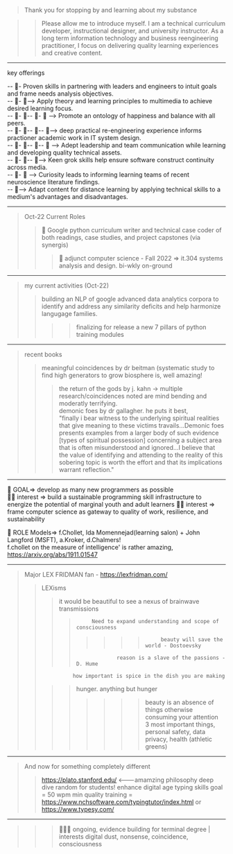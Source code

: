 >  Thank you for stopping by and learning about my substance

>> Please allow me to introduce myself. I am a technical curriculum developer, instructional designer, and university instructor. As a long term information technology and business reengineering practitioner, I focus on delivering quality learning experiences and creative content.
----------

key offerings  

-- 👀-  Proven skills in partnering with leaders and engineers to intuit goals and frame needs analysis objectives.  
-- 👀- 👀-->  Apply theory and learning principles to multimedia to achieve desired learning focus.   
-- 👀- 👀-- 👀- 👀 --> Promote an ontology of happiness and balance with all peers.  
-- 👀- 👀-- 👀-- 👀--> deep practical re-engineering experience informs practioner academic work in IT system design.   
-- 👀- 👀-- 👀-- 👀 --> Adept leadership and team communication while learning and developing quality technical assets.  
-- 👀- 👀-- 👀--> Keen grok skills help ensure software construct continuity across media.  
-- 👀- 👀 --> Curiosity leads to informing learning teams of recent neuroscience literature findings.  
-- 👀--> Adapt content for distance learning by applying technical skills to a medium's advantages and disadvantages.   

--------

> Oct-22 Current Roles  
>> 👋 Google python curriculum writer and technical case coder of both readings, case studies, and project capstones (via synergis)  
>>> 👋 adjunct computer science - Fall 2022 => it.304 systems analysis and design. bi-wkly on-ground  

---------

> my current activities  (Oct-22)
>> building an NLP of google advanced data analytics corpora to identify and address any similarity deficits and help harmonize langugage families.  
>>>> finalizing for release a new 7 pillars of python training modules  
--------

> recent books  
>> meaningful coincidences by dr beitman (systematic study to find high generators to grow biosphere is, well amazing!   
>>> the return of the gods by j. kahn -> multiple research/coincidences noted are mind bending and moderatly terrifying.  
>>> demonic foes by dr gallagher. he puts it best,  
"finally i bear witness to the underlying spiritual realities that give meaning to these victims travails...Demonic foes presents examples from a larger body of such evidence [types of spiritual possession] concerning a subject area that is often misunderstood and ignored...I believe that the value of identifying and attending to the reality of this sobering topic is worth the effort and that its implications warrant reflection."  

-------------

👋  GOAL=> develop as many new programmers as possible  
👋👋 interest => build a sustainable programming skill infrastructure to energize the potential of marginal youth and adult learners
👋👋 interest => frame computer science as gateway to quality of work, resilience, and sustainability  

👋  ROLE Models=> f.Chollet, Ida Momennejad(learning salon) + John Langford (MSFT), a.Kroker, d.Chalmers!  
f.chollet on the measure of intelligence' is rather amazing, https://arxiv.org/abs/1911.01547  

---------


> Major LEX FRIDMAN fan - https://lexfridman.com/  
>>LEXisms  
>>>it would be beautiful to see a nexus of brainwave transmissions  
>>>>          Need to expand understanding and scope of consciousness   
>>>> >>>>          beauty will save the world - Dostoevsky   
>>>>                  reason is a slave of the passions - D. Hume  
>>               how important is spice in the dish you are making  
>>>>  hunger. anything but hunger  
>>>> >>>> beauty is an absence of things otherwise consuming your attention  
> 3 most important things, personal safety, data privacy, health (athletic greens)  

--------------------
> And now for something completely different
>> https://plato.stanford.edu/  <---amamzing philosophy deep dive 
>> random for students! enhance digital age typing skills goal = 50 wpm min 
> quality training = https://www.nchsoftware.com/typingtutor/index.html or https://www.typesy.com/  

----------
>>>👋👋👋    ongoing, evidence building for terminal degree | interests digital dust, nonsense, coincidence, consciousness  

